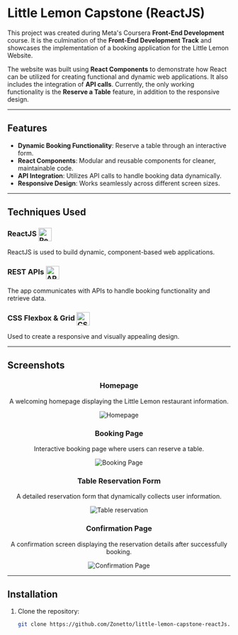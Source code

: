 # Little Lemon Capstone (ReactJS)

This project was created during Meta's Coursera **Front-End Development** course. It is the culmination of the **Front-End Development Track** and showcases the implementation of a booking application for the Little Lemon Website.

The website was built using **React Components** to demonstrate how React can be utilized for creating functional and dynamic web applications. It also includes the integration of **API calls**. Currently, the only working functionality is the **Reserve a Table** feature, in addition to the responsive design.

---

## Features

- **Dynamic Booking Functionality**: Reserve a table through an interactive form.
- **React Components**: Modular and reusable components for cleaner, maintainable code.
- **API Integration**: Utilizes API calls to handle booking data dynamically.
- **Responsive Design**: Works seamlessly across different screen sizes.

---

## Techniques Used

### ReactJS <img src="https://upload.wikimedia.org/wikipedia/commons/a/a7/React-icon.svg" alt="React Logo" width="30" align="center">
ReactJS is used to build dynamic, component-based web applications.

### REST APIs <img src="https://github.com/user-attachments/assets/c4642a38-a48e-4dc9-87bc-0cce3a7fd844" alt="API Logo" width="30" align="center">
The app communicates with APIs to handle booking functionality and retrieve data.

### CSS Flexbox & Grid <img src="https://upload.wikimedia.org/wikipedia/commons/6/62/CSS3_logo.svg" alt="CSS Logo" width="30" align="center">
Used to create a responsive and visually appealing design.

---

## Screenshots

<div align="center">

### Homepage
<p>A welcoming homepage displaying the Little Lemon restaurant information.</p>
<img alt="Homepage" src="https://github.com/user-attachments/assets/db6c6031-96b8-430c-89c4-fb86ad6ed8c4">

### Booking Page
<p>Interactive booking page where users can reserve a table.</p>
<img alt="Booking Page" src="https://github.com/user-attachments/assets/c542e335-5275-4463-8291-dea23e4c2603">

### Table Reservation Form
<p>A detailed reservation form that dynamically collects user information.</p>
<img alt="Table reservation" src="https://github.com/user-attachments/assets/bda516ea-8694-4d14-9586-ae5e85ef7d08">

### Confirmation Page
<p>A confirmation screen displaying the reservation details after successfully booking.</p>
<img alt="Confirmation Page" src="https://github.com/user-attachments/assets/ab37f9ad-1d58-42b9-b9bb-7c3a176896e7">

</div>

---

## Installation

1. Clone the repository:
   ```bash
   git clone https://github.com/Zonetto/little-lemon-capstone-reactJs.git
